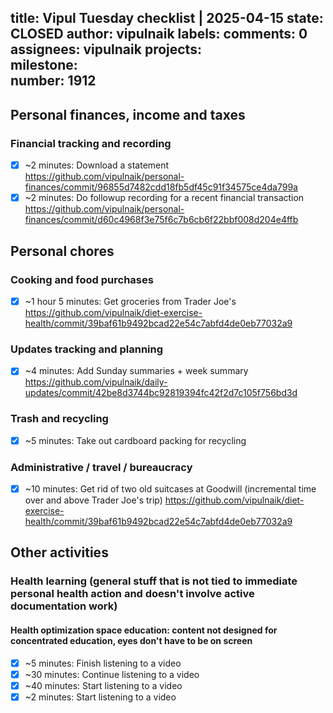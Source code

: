 title:	Vipul Tuesday checklist | 2025-04-15
state:	CLOSED
author:	vipulnaik
labels:	
comments:	0
assignees:	vipulnaik
projects:	
milestone:	
number:	1912
--
## Personal finances, income and taxes

### Financial tracking and recording

- [x] ~2 minutes: Download a statement https://github.com/vipulnaik/personal-finances/commit/96855d7482cdd18fb5df45c91f34575ce4da799a
- [x] ~2 minutes: Do followup recording for a recent financial transaction https://github.com/vipulnaik/personal-finances/commit/d60c4968f3e75f6c7b6cb6f22bbf008d204e4ffb

## Personal chores

### Cooking and food purchases

- [x] ~1 hour 5 minutes: Get groceries from Trader Joe's https://github.com/vipulnaik/diet-exercise-health/commit/39baf61b9492bcad22e54c7abfd4de0eb77032a9

### Updates tracking and planning

- [x] ~4 minutes: Add Sunday summaries + week summary https://github.com/vipulnaik/daily-updates/commit/42be8d3744bc92819394fc42f2d7c105f756bd3d

### Trash and recycling

- [x] ~5 minutes: Take out cardboard packing for recycling

### Administrative / travel / bureaucracy

- [x] ~10 minutes: Get rid of two old suitcases at Goodwill (incremental time over and above Trader Joe's trip) https://github.com/vipulnaik/diet-exercise-health/commit/39baf61b9492bcad22e54c7abfd4de0eb77032a9
## Other activities

### Health learning (general stuff that is not tied to immediate personal health action and doesn't involve active documentation work)

#### Health optimization space education: content not designed for concentrated education, eyes don't have to be on screen

- [x] ~5 minutes: Finish listening to a video
- [x] ~30 minutes: Continue listening to a video
- [x] ~40 minutes: Start listening to a video
- [x] ~2 minutes: Start listening to a video
